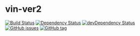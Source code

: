 # vin-ver2

[![Build Status](https://img.shields.io/travis/mrnz/vin-ver2.svg?maxAge=3600&style=flat-square)](https://travis-ci.org/mrnz/vin-ver2) [![Dependency Status](https://img.shields.io/david/mrnz/vin-ver2.svg?maxAge=3600&style=flat-square)](https://david-dm.org/mrnz/vin-ver2) [![devDependency Status](https://img.shields.io/david/dev/mrnz/vin-ver2.svg?maxAge=3600&style=flat-square)](https://david-dm.org/mrnz/vin-ver2#info=devDependencies) [![GitHub issues](https://img.shields.io/github/issues/mrnz/vin-ver2.svg?maxAge=3600&style=flat-square)](https://github.com/mrnz/vin-ver2/issues) [![GitHub tag](https://img.shields.io/github/tag/mrnz/vin-ver2.svg?label=version&maxAge=3600&style=flat-square)](https://github.com/mrnz/vin-ver2/releases) 








